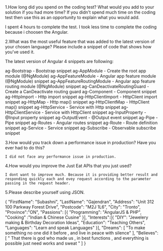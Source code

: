 
1.How long did you spend on the coding test? What would you add to your solution if you had more time? If you didn't spend much time on the coding test then use this as an opportunity to explain what you would add.

I spent 4 hours to complete the test. I took less time to complete the coding because i choosen the Angular. 

2.What was the most useful feature that was added to the latest version of your chosen language? Please include a snippet of code that shows how you've used it.

The latest version of Angular 4 snippets are following:

ag-Bootstrap                     - Bootstrap snippet
ag-AppModule                     - Create the root app module (@NgModule)
ag-AppFeatureModule              - Angular app feature module (@NgModule) snippet
ag-AppFeatureRoutingModule       - Angular app feature routing module (@NgModule) snippet
ag-CanDeactivateRoutingGuard     - Create a CanDeactivate routing guard
ag-Component                     - Component snippet
ag-HttpImport                    - Http import snippet
ag-HttpClientImport              - HttpClient import snippet
ag-HttpMap                       - Http map() snippet
ag-HttpClientMap                 - HttpClient map() snippet
ag-HttpService                   - Service with Http snippet
ag-HttpClientService             - Service with HttpClient snippet
ag-InputProperty                 - @Input property snippet
ag-OutputEvent                   - @Output event snippet
ag-Pipe                          - Pipe snippet
ag-Routes                        - Angular routes snippet
ag-Route                         - Route definition snippet
ag-Service                       - Service snippet
ag-Subscribe                     - Observable subscribe snippet


3.How would you track down a performance issue in production? Have you ever had to do this?

	I did not face any performance issue in production.

4.How would you improve the Just Eat APIs that you just used?

	I dont want to improve much. Because it is providing better result and responding quickly each and evey request according to the parameter passing in the request header. 

5.Please describe yourself using JSON.

{
	"FirstName": "Subashni",
	"LastName": "Gajendran",
	"Address": "Unit 312 100 Parkway Forest Drive",
    "Postcode": "M2J 1L6",
    "City": "Tronto",
    "Province":"ON",
    "Passions": [{
			"Programming": "AngularJS & PHP",
			"Cooking" :"Indian & Chinese Cusine"
			 }],
	"Interests":[{
			"DIY": "Jewelery making & Birthday Decoration Ideas",
			"Education": "Teaching Others",
			"Languages": "Learn and speak Languages"
			}],
"Dreams": [
		"To make something no one did it before , and live in peace with silence"
	],
"Believes": [
		" That there is god who made us , in best functions , and everything is possible just need works and sweat "
	]
}


